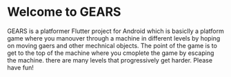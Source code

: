 # Welcome to GEARS

GEARS is a platformer Flutter project for Android which is basiclly a platform game where you manouver through a machine in different levels by hoping on moving gaers and other mechnical objects. The point of the game is to get to the top of the machine where you cmoplete the game by escaping the machine. there are many levels that progressively get harder. Please have fun!
